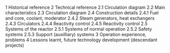 1 Historical reference
2 Technical reference
2.1 Circulation diagram
2.2 Main characteristics
2.3 Circulation diagram
2.4 Construction details
2.4.1 Fuel and core, coolant, moderator
2.4.2 Steam generators, heat exchangers
2.4.3 Circulators
2.4.4 Reactivity control
2.4.5 Reactivity control
2.5 Systems of the reactor
2.5.1 Systems of normal operation
2.5.2 Safety systems
2.5.3 Support (auxilliary) systems
3 Operation experience, problems
4 Lessons learnt, future technology development (descendant projects)

